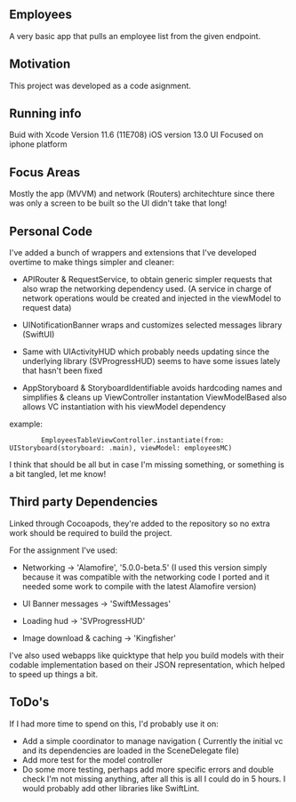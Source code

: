## Employees
A very basic app that pulls an employee list from the given endpoint.

## Motivation
This project was developed as a code asignment.

## Running info
Buid with Xcode Version 11.6 (11E708) 
iOS version 13.0 
UI Focused on iphone platform

## Focus Areas
Mostly the app  (MVVM) and network (Routers) architechture since there was only a screen to be built so the UI didn't take that long!


## Personal Code
I've added a bunch of wrappers and extensions that I've developed overtime to make things simpler and cleaner:

- APIRouter & RequestService, to obtain generic simpler requests that also wrap the networking dependency used. 
(A service in charge of network operations would be created and injected in the viewModel to request data)

- UINotificationBanner wraps and customizes selected messages library (SwiftUI)
- Same with UIActivityHUD which probably needs updating since the underlying library (SVProgressHUD) seems to have some issues lately that hasn't been fixed
- AppStoryboard & StoryboardIdentifiable avoids hardcoding names and simplifies & cleans up ViewController instantation
    ViewModelBased also allows VC instantiation with his viewModel dependency

example: 
```
        EmployeesTableViewController.instantiate(from: UIStoryboard(storyboard: .main), viewModel: employeesMC)
```

I think that should be all but in case I'm missing something, or something is a bit tangled, let me know!

## Third party Dependencies
Linked through Cocoapods, they're added to the repository so no extra work should be required to build the project.

For the assignment I've used:
- Networking  ->  'Alamofire', '5.0.0-beta.5' (I used this version simply because it was compatible with the networking code I ported and it needed some work to compile with the latest Alamofire version)

- UI Banner messages -> 'SwiftMessages'
- Loading hud ->  'SVProgressHUD'
- Image download & caching  ->  'Kingfisher'

I've also used webapps like quicktype that help you build models with their codable implementation based on their JSON representation, which helped to speed up things a bit.

## ToDo's
If I had more time to spend on this, I'd probably use it on:
 - Add a simple coordinator to manage navigation ( Currently the initial vc and its dependencies are loaded in the SceneDelegate file)
 - Add more test for the model controller
 - Do some more testing, perhaps add more specific errors and double check I'm not missing anything, after all this is all I could do in 5 hours. I would probably add other libraries like SwiftLint.
